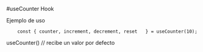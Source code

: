 #useCounter Hook

Ejemplo de uso
```
    const { counter, increment, decrement, reset   } = useCounter(10);

```

useCounter() // recibe un valor por defecto
